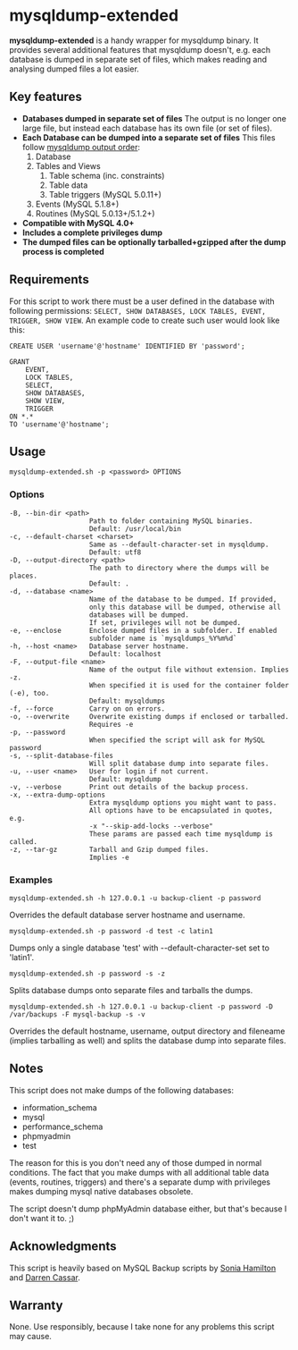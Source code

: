 # mysqldump-extended

**mysqldump-extended** is a handy wrapper for mysqldump binary. It provides several additional features that mysqldump doesn't, e.g. each database is dumped in separate set of files, which makes reading and analysing dumped files a lot easier.

## Key features
- **Databases dumped in separate set of files**
The output is no longer one large file, but instead each database has its own file (or set of files).
- **Each Database can be dumped into a separate set of files**
This files follow [mysqldump output order](http://stackoverflow.com/a/9136706/108878):
  1. Database
  2. Tables and Views
     1. Table schema (inc. constraints)
     2. Table data
     3. Table triggers (MySQL 5.0.11+)
  3. Events (MySQL 5.1.8+)
  4. Routines (MySQL 5.0.13+/5.1.2+)
- **Compatible with MySQL 4.0+**
- **Includes a complete privileges dump**
- **The dumped files can be optionally tarballed+gzipped after the dump process is completed**

## Requirements
For this script to work there must be a user defined in the database with following permissions:
`SELECT, SHOW DATABASES, LOCK TABLES, EVENT, TRIGGER, SHOW VIEW`.
An example code to create such user would look like this:

    CREATE USER 'username'@'hostname' IDENTIFIED BY 'password';

    GRANT
        EVENT,
        LOCK TABLES,
        SELECT,
        SHOW DATABASES,
        SHOW VIEW,
        TRIGGER
    ON *.*
    TO 'username'@'hostname';

## Usage
`mysqldump-extended.sh -p <password> OPTIONS`

### Options
    -B, --bin-dir <path>
                        Path to folder containing MySQL binaries.
                        Default: /usr/local/bin
    -c, --default-charset <charset>
                        Same as --default-character-set in mysqldump.
                        Default: utf8
    -D, --output-directory <path>
                        The path to directory where the dumps will be places.
                        Default: .
    -d, --database <name>
                        Name of the database to be dumped. If provided,
                        only this database will be dumped, otherwise all
                        databases will be dumped.
                        If set, privileges will not be dumped.
    -e, --enclose       Enclose dumped files in a subfolder. If enabled
                        subfolder name is `mysqldumps_%Y%m%d`
    -h, --host <name>   Database server hostname.
                        Default: localhost
    -F, --output-file <name>
                        Name of the output file without extension. Implies -z.
                        When specified it is used for the container folder (-e), too.
                        Default: mysqldumps
    -f, --force         Carry on on errors.
    -o, --overwrite     Overwrite existing dumps if enclosed or tarballed.
                        Requires -e
    -p, --password
                        When specified the script will ask for MySQL password
    -s, --split-database-files
                        Will split database dump into separate files.
    -u, --user <name>   User for login if not current.
                        Default: mysqldump
    -v, --verbose       Print out details of the backup process.
    -x, --extra-dump-options
                        Extra mysqldump options you might want to pass.
                        All options have to be encapsulated in quotes, e.g.
                        -x "--skip-add-locks --verbose"
                        These params are passed each time mysqldump is called.
    -z, --tar-gz        Tarball and Gzip dumped files.
                        Implies -e


### Examples
`mysqldump-extended.sh -h 127.0.0.1 -u backup-client -p password`

Overrides the default database server hostname and username.

`mysqldump-extended.sh -p password -d test -c latin1`

Dumps only a single database 'test' with --default-character-set set to 'latin1'.

`mysqldump-extended.sh -p password -s -z`

Splits database dumps onto separate files and tarballs the dumps.

`mysqldump-extended.sh -h 127.0.0.1 -u backup-client -p password -D /var/backups -F mysql-backup -s -v`

Overrides the default hostname, username, output directory and fileneame (implies tarballing as well) and splits the database dump into separate files.

## Notes
This script does not make dumps of the following databases:

- information_schema
- mysql
- performance_schema
- phpmyadmin
- test

The reason for this is you don't need any of those dumped in normal conditions. The fact that you make dumps with all additional table data (events, routines, triggers) and there's a separate dump with privileges makes dumping mysql native databases obsolete.

The script doesn't dump phpMyAdmin database either, but that's because I don't want it to. ;)

## Acknowledgments
This script is heavily based on MySQL Backup scripts by [Sonia Hamilton](http://soniahamilton.wordpress.com/2005/11/16/backup-multiple-databases-into-separate-files/) and [Darren Cassar](http://mysqlpreacher.com/wordpress/2010/08/dumping-ddl-mysqldump-tables-stored-procedures-events-triggers-separately/).

## Warranty
None. Use responsibly, because I take none for any problems this script may cause.
